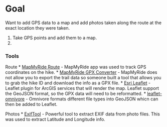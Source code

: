 # Goal

Want to add GPS data to a map and add photos taken along the route at the exact location they were taken.

1. Take GPS points and add them to a map.
2. 

### Tools

Route
	* [MapMyRide Route](http://www.mapmyride.com/workout/515362285) - MapMyRide app was used to track GPS coordinates on the hike.
	* [MapMyRide GPX Converter](http://www.mikepalumbo.com/MMRConverter/index.php) - MapMyRide does not allow you to export the trail data so someone built a tool that allows you to grab the hike ID and download the info as a GPX file.
	* [Esri Leaflet](https://github.com/Esri/esri-leaflet) - Leaflet plugin for ArcGIS services that will render the map. Leaflet support the GeoJSON format, so the GPX data will need to be reformatted.
	* [leaflet-omnivore](https://github.com/mapbox/leaflet-omnivore) - Omnivore formats different file types into GeoJSON whicn can then be added to Leaflet.

Photos
	* [ExifTool](http://www.sno.phy.queensu.ca/~phil/exiftool/) - Powerful tool to extract EXIF data from photo files. This was used to extract Latitude and Longitude info.